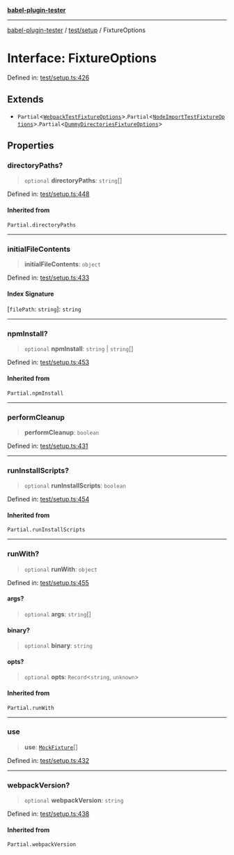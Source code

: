 [**babel-plugin-tester**](../../../README.md)

***

[babel-plugin-tester](../../../README.md) / [test/setup](../README.md) / FixtureOptions

# Interface: FixtureOptions

Defined in: [test/setup.ts:426](https://github.com/babel-utils/babel-plugin-tester/blob/fc3d21b0d5e00d8cddad4db323f3724c672066fd/test/setup.ts#L426)

## Extends

- `Partial`\<[`WebpackTestFixtureOptions`](WebpackTestFixtureOptions.md)\>.`Partial`\<[`NodeImportTestFixtureOptions`](NodeImportTestFixtureOptions.md)\>.`Partial`\<[`DummyDirectoriesFixtureOptions`](DummyDirectoriesFixtureOptions.md)\>

## Properties

### directoryPaths?

> `optional` **directoryPaths**: `string`[]

Defined in: [test/setup.ts:448](https://github.com/babel-utils/babel-plugin-tester/blob/fc3d21b0d5e00d8cddad4db323f3724c672066fd/test/setup.ts#L448)

#### Inherited from

`Partial.directoryPaths`

***

### initialFileContents

> **initialFileContents**: `object`

Defined in: [test/setup.ts:433](https://github.com/babel-utils/babel-plugin-tester/blob/fc3d21b0d5e00d8cddad4db323f3724c672066fd/test/setup.ts#L433)

#### Index Signature

\[`filePath`: `string`\]: `string`

***

### npmInstall?

> `optional` **npmInstall**: `string` \| `string`[]

Defined in: [test/setup.ts:453](https://github.com/babel-utils/babel-plugin-tester/blob/fc3d21b0d5e00d8cddad4db323f3724c672066fd/test/setup.ts#L453)

#### Inherited from

`Partial.npmInstall`

***

### performCleanup

> **performCleanup**: `boolean`

Defined in: [test/setup.ts:431](https://github.com/babel-utils/babel-plugin-tester/blob/fc3d21b0d5e00d8cddad4db323f3724c672066fd/test/setup.ts#L431)

***

### runInstallScripts?

> `optional` **runInstallScripts**: `boolean`

Defined in: [test/setup.ts:454](https://github.com/babel-utils/babel-plugin-tester/blob/fc3d21b0d5e00d8cddad4db323f3724c672066fd/test/setup.ts#L454)

#### Inherited from

`Partial.runInstallScripts`

***

### runWith?

> `optional` **runWith**: `object`

Defined in: [test/setup.ts:455](https://github.com/babel-utils/babel-plugin-tester/blob/fc3d21b0d5e00d8cddad4db323f3724c672066fd/test/setup.ts#L455)

#### args?

> `optional` **args**: `string`[]

#### binary?

> `optional` **binary**: `string`

#### opts?

> `optional` **opts**: `Record`\<`string`, `unknown`\>

#### Inherited from

`Partial.runWith`

***

### use

> **use**: [`MockFixture`](MockFixture.md)[]

Defined in: [test/setup.ts:432](https://github.com/babel-utils/babel-plugin-tester/blob/fc3d21b0d5e00d8cddad4db323f3724c672066fd/test/setup.ts#L432)

***

### webpackVersion?

> `optional` **webpackVersion**: `string`

Defined in: [test/setup.ts:438](https://github.com/babel-utils/babel-plugin-tester/blob/fc3d21b0d5e00d8cddad4db323f3724c672066fd/test/setup.ts#L438)

#### Inherited from

`Partial.webpackVersion`
